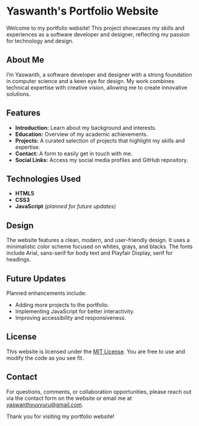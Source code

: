 
# Yaswanth's Portfolio Website

Welcome to my portfolio website! This project showcases my skills and experiences as a software developer and designer, reflecting my passion for technology and design.

## About Me

I’m Yaswanth, a software developer and designer with a strong foundation in computer science and a keen eye for design. My work combines technical expertise with creative vision, allowing me to create innovative solutions.

## Features

- **Introduction:** Learn about my background and interests.
- **Education:** Overview of my academic achievements.
- **Projects:** A curated selection of projects that highlight my skills and expertise.
- **Contact:** A form to easily get in touch with me.
- **Social Links:** Access my social media profiles and GitHub repository.

## Technologies Used

- **HTML5**
- **CSS3**
- **JavaScript** *(planned for future updates)*

## Design

The website features a clean, modern, and user-friendly design. It uses a minimalistic color scheme focused on whites, grays, and blacks. The fonts include Arial, sans-serif for body text and Playfair Display, serif for headings.

## Future Updates

Planned enhancements include:
- Adding more projects to the portfolio.
- Implementing JavaScript for better interactivity.
- Improving accessibility and responsiveness.

## License

This website is licensed under the [MIT License](LICENSE). You are free to use and modify the code as you see fit.

## Contact

For questions, comments, or collaboration opportunities, please reach out via the contact form on the website or email me at yaswanthvuyyuru@gmail.com.

Thank you for visiting my portfolio website!
